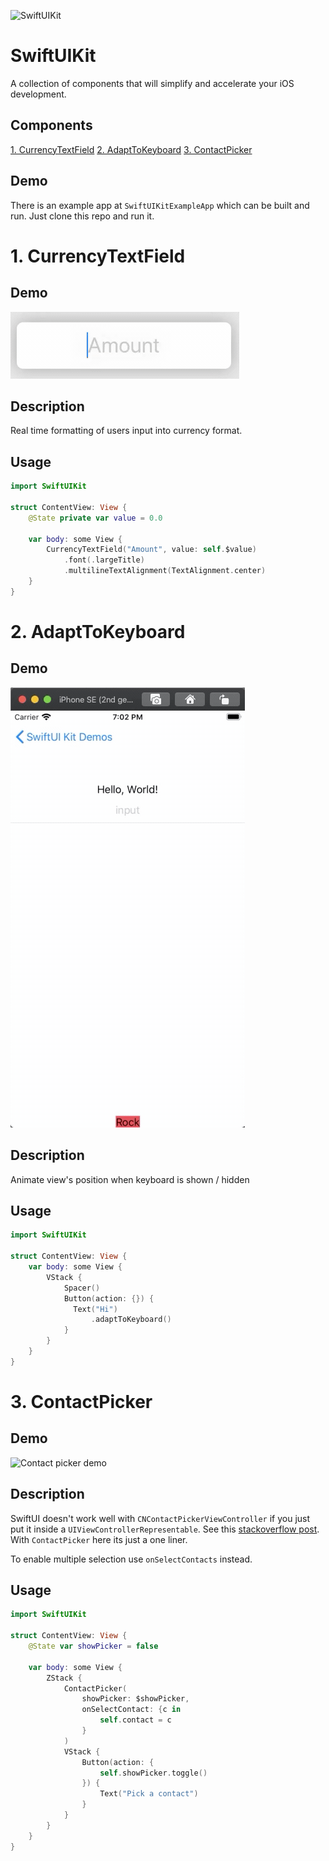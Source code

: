 ![SwiftUIKit](https://user-images.githubusercontent.com/15708500/86090069-83443900-bafd-11ea-8692-41713679bae7.png)

# SwiftUIKit

A collection of components that will simplify and accelerate your iOS development.

## Components

[1. CurrencyTextField](#1-currencytextfield)
[2. AdaptToKeyboard](#2-adapttokeyboard)
[3. ContactPicker](#3-contactpicker)

## Demo

There is an example app at `SwiftUIKitExampleApp` which can be built and run. Just clone this repo and run it.

# 1. CurrencyTextField

## Demo

![Currency Text Field Demo](demo/currencyTextField.gif)

## Description

Real time formatting of users input into currency format.

## Usage

```swift
import SwiftUIKit

struct ContentView: View {
    @State private var value = 0.0

    var body: some View {
        CurrencyTextField("Amount", value: self.$value)
            .font(.largeTitle)
            .multilineTextAlignment(TextAlignment.center)
    }
}
```

# 2. AdaptToKeyboard

## Demo

![Adapt to keyboard demo](demo/keyboardAdapt.gif)

## Description

Animate view's position when keyboard is shown / hidden

## Usage

```swift
import SwiftUIKit

struct ContentView: View {
    var body: some View {
        VStack {
            Spacer()
            Button(action: {}) {
              Text("Hi")
                  .adaptToKeyboard()
            }
        }
    }
}
```

# 3. ContactPicker

## Demo

![Contact picker demo](https://user-images.githubusercontent.com/15708500/86092942-55152800-bb02-11ea-9065-623a1a80d808.gif)

## Description

SwiftUI doesn't work well with `CNContactPickerViewController` if you just put it inside a `UIViewControllerRepresentable`. See this [stackoverflow post](https://stackoverflow.com/questions/57246685/uiviewcontrollerrepresentable-and-cncontactpickerviewcontroller/57621666#57621666). With `ContactPicker` here its just a one liner.

To enable multiple selection use `onSelectContacts` instead.

## Usage

```swift
import SwiftUIKit

struct ContentView: View {
    @State var showPicker = false

    var body: some View {
        ZStack {
            ContactPicker(
                showPicker: $showPicker,
                onSelectContact: {c in
                    self.contact = c
                }
            )
            VStack {
                Button(action: {
                    self.showPicker.toggle()
                }) {
                    Text("Pick a contact")
                }
            }
        }
    }
}
```
